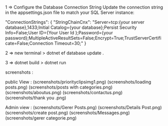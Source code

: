 





1 =>  Configure the Database Connection String
Update the connection string in the appsettings.json file to match your SQL Server instance:

"ConnectionStrings": {
  "StringChainCnx": "Server=tcp:{your server database},1433;Initial Catalog={your database};Persist Security Info=False;User ID={Your User Id };Password={your password};MultipleActiveResultSets=False;Encrypt=True;TrustServerCertificate=False;Connection Timeout=30;"
}

2 => new terminal > dotnet ef database update .

3 => dotnet build > dotnet run

screenshots : 

public View : 
(screenshots/priorityclipsimg1.png)
(screenshots/loading posts.png)
(screenshots/posts with categories.png)
(screenshots/aboutus.png)
(screenshots/contactus.png)
(screenshots/thank you .png)


Admin view : 
(screenshots/Gerer Posts.png)
(screenshots/Details Post.png)
(screenshots/create post.png)
(screenshots/Messages.png)
(screenshots/gerer categorie.png)

